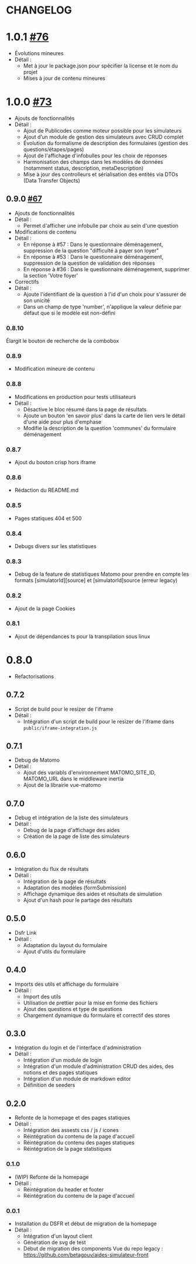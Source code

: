 # CHANGELOG

# 1.0.1 [#76](https://github.com/betagouv/aides-simplifiees-app/pull/76)

- Évolutions mineures
- Détail :
  - Met à jour le package.json pour spécifier la license et le nom du projet
  - Mises à jour de contenu mineures

# 1.0.0 [#73](https://github.com/betagouv/aides-simplifiees-app/pull/73)

- Ajouts de fonctionnalités
- Détail :
  - Ajout de Publicodes comme moteur possible pour les simulateurs
  - Ajout d’un module de gestion des simulateurs avec CRUD complet
  - Évolution du formalisme de description des formulaires (gestion des questions/étapes/pages)
  - Ajout de l'affichage d'infobulles pour les choix de réponses
  - Harmonisation des champs dans les modèles de données (notamment status, description, metaDescription)
  - Mise à jour des controlleurs et sérialisation des entités via DTOs (Data Transfer Objects)

## 0.9.0 [#67](https://github.com/betagouv/aides-simplifiees-app/pull/67)

- Ajouts de fonctionnalités
- Détail :
  - Permet d'afficher une infobulle par choix au sein d'une question
- Modifications de contenu
- Détail :
  - En réponse à #57 : Dans le questionnaire déménagement, suppression de la question "difficulté à payer son loyer"
  - En réponse à #53 : Dans le questionnaire déménagement, suppression de la question de validation des réponses
  - En réponse à #36 : Dans le questionnaire déménagement, supprimer la section 'Votre foyer'
- Correctifs
- Détail :
  - Ajoute l'identifiant de la question à l'id d'un choix pour s'assurer de son unicité
  - Dans un champ de type 'number', n'applique la valeur définie par défaut que si le modèle est non-défini

### 0.8.10

Élargit le bouton de recherche de la combobox

### 0.8.9

- Modification mineure de contenu

### 0.8.8

- Modifications en production pour tests utilisateurs
- Détail :
  - Désactive le bloc résumé dans la page de résultats
  - Ajoute un bouton 'en savoir plus' dans la carte de lien vers le détail d'une aide pour plus d'emphase
  - Modifie la description de la question 'communes' du formulaire déménagement

### 0.8.7

- Ajout du bouton crisp hors iframe

### 0.8.6

- Rédaction du README.md

### 0.8.5

- Pages statiques 404 et 500

### 0.8.4

- Debugs divers sur les statistiques

### 0.8.3

- Debug de la feature de statistiques Matomo pour prendre en compte les formats [simulatorId][source] et [simulatorId]source (erreur legacy)

### 0.8.2

- Ajout de la page Cookies

### 0.8.1

- Ajout de dépendances ts pour la transpilation sous linux

# 0.8.0

- Refactorisations

## 0.7.2

- Script de build pour le resizer de l'iframe
- Détail :
  - Intégration d'un script de build pour le resizer de l'iframe dans `public/iframe-integration.js`

## 0.7.1

- Debug de Matomo
- Détail :
  - Ajout des variabls d'environnement MATOMO_SITE_ID, MATOMO_URL dans le middleware inertia
  - Ajout de la librairie vue-matomo

## 0.7.0

- Debug et intégration de la liste des simulateurs
- Détail :
  - Debug de la page d'affichage des aides
  - Création de la page de liste des simulateurs

## 0.6.0

- Intégration du flux de résultats
- Détail :
  - Intégration de la page de résultats
  - Adaptation des modèles (formSubmission)
  - Affichage dynamique des aides et résultats de simulation
  - Ajout d'un hash pour le partage des résultats

## 0.5.0

- Dsfr Link
- Détail :
  - Adaptation du layout du formulaire
  - Ajout d\'utils du formulaire

## 0.4.0

- Imports des utils et affichage du formulaire
- Détail :
  - Import des utils
  - Utilisation de prettier pour la mise en forme des fichiers
  - Ajout des questions et type de questions
  - Chargement dynamique du formulaire et correctif des stores

## 0.3.0

- Intégration du login et de l'interface d'administration
- Détail :
  - Intégration d'un module de login
  - Intégration d'un module d'administration CRUD des aides, des notions et des pages statiques
  - Intégration d'un module de markdown editor
  - Définition de seeders

## 0.2.0

- Refonte de la homepage et des pages statiques
- Détail :
  - Intégration des assests css / js / icones
  - Réintégration du contenu de la page d'accueil
  - Réintégration du contenu des pages statiques
  - Réintégration de la page statistiques

### 0.1.0

- (WIP) Refonte de la homepage
- Détail :
  - Réintégration du header et footer
  - Réintégration du contenu de la page d'accueil

### 0.0.1

- Installation du DSFR et début de migration de la homepage
- Détail :
  - Intégration d'un layout client
  - Génération de svg de test
  - Début de migration des components Vue du repo legacy : https://github.com/betagouv/aides-simulateur-front
